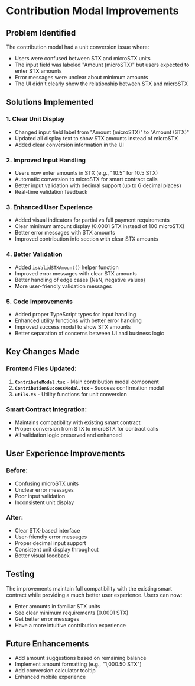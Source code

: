 # Contribution Modal Improvements

## Problem Identified
The contribution modal had a unit conversion issue where:
- Users were confused between STX and microSTX units
- The input field was labeled "Amount (microSTX)" but users expected to enter STX amounts
- Error messages were unclear about minimum amounts
- The UI didn't clearly show the relationship between STX and microSTX

## Solutions Implemented

### 1. **Clear Unit Display**
- Changed input field label from "Amount (microSTX)" to "Amount (STX)"
- Updated all display text to show STX amounts instead of microSTX
- Added clear conversion information in the UI

### 2. **Improved Input Handling**
- Users now enter amounts in STX (e.g., "10.5" for 10.5 STX)
- Automatic conversion to microSTX for smart contract calls
- Better input validation with decimal support (up to 6 decimal places)
- Real-time validation feedback

### 3. **Enhanced User Experience**
- Added visual indicators for partial vs full payment requirements
- Clear minimum amount display (0.0001 STX instead of 100 microSTX)
- Better error messages with STX amounts
- Improved contribution info section with clear STX amounts

### 4. **Better Validation**
- Added `isValidSTXAmount()` helper function
- Improved error messages with clear STX amounts
- Better handling of edge cases (NaN, negative values)
- More user-friendly validation messages

### 5. **Code Improvements**
- Added proper TypeScript types for input handling
- Enhanced utility functions with better error handling
- Improved success modal to show STX amounts
- Better separation of concerns between UI and business logic

## Key Changes Made

### Frontend Files Updated:
1. **`ContributeModal.tsx`** - Main contribution modal component
2. **`ContributionSuccessModal.tsx`** - Success confirmation modal
3. **`utils.ts`** - Utility functions for unit conversion

### Smart Contract Integration:
- Maintains compatibility with existing smart contract
- Proper conversion from STX to microSTX for contract calls
- All validation logic preserved and enhanced

## User Experience Improvements

### Before:
- Confusing microSTX units
- Unclear error messages
- Poor input validation
- Inconsistent unit display

### After:
- Clear STX-based interface
- User-friendly error messages
- Proper decimal input support
- Consistent unit display throughout
- Better visual feedback

## Testing
The improvements maintain full compatibility with the existing smart contract while providing a much better user experience. Users can now:
- Enter amounts in familiar STX units
- See clear minimum requirements (0.0001 STX)
- Get better error messages
- Have a more intuitive contribution experience

## Future Enhancements
- Add amount suggestions based on remaining balance
- Implement amount formatting (e.g., "1,000.50 STX")
- Add conversion calculator tooltip
- Enhanced mobile experience

